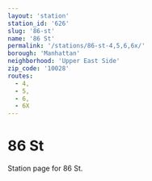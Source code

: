 ```yaml
---
layout: 'station'
station_id: '626'
slug: '86-st'
name: '86 St'
permalink: '/stations/86-st-4,5,6,6x/'
borough: 'Manhattan'
neighborhood: 'Upper East Side'
zip_code: '10028'
routes:
  - 4,
  - 5,
  - 6,
  - 6X
---
```

# 86 St

Station page for 86 St.
